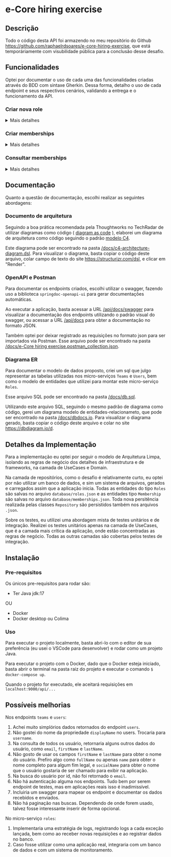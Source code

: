 # e-Core hiring exercise

## Descrição

Todo o código desta API foi armazendo no meu repositório do Github https://github.com/raphaelrdsoares/e-core-hiring-exercise, que está temporáriamente com visubilidade pública para a conclusão desse desafio.

## Funcionalidades

Optei por documentar o uso de cada uma das funcionalidades criadas através do BDD com sintaxe Gherkin. Dessa forma, detalho o uso de cada endpoint e seus respectivos cenários, validando a entrega e o funcionamento da API.

### Criar nova role

<details>
    <summary>Mais detalhes</summary>

**Contexto**

Foi solicitado a criação de um endpoint para cadastro de Roles. Esse endpoint recebe um código e um nome da role e uma flag informando se é uma role default. O código da é uma chave única, ou seja, não pode haver 2 roles com o mesmo código.

O endoint não realiza atualização, apenas cadastro. Caso seja realizada uma requisição uma role com um código já existente, será retornado um erro.

Só pode existir uma única role default. Caso, durante o cadastro de uma nova role, seja informado que ela é uma role default, então a antiga role default é atualizada para constar como não-default.

**Notas técnicas**

Endpoint para cadastro de novas roles:

```JSON
// POST /api/roles

{
  "code": "ux", // código da role. Campo obrigatório
  "name": "User Experience", // nome da role.  Campo obrigatório
  "isDefault": false // informa se é role é ou não padrão.  Campo opcional. Valor default: false.
}

```

**Critérios de aceite**

Cenário A1: Criação de uma role não default com sucesso\
DADO QUE a aplicação está iniciada\
E não cadastrei nenhuma role previamente\
QUANDO envio uma requisição passando um código e um nome qualquer\
E informo que não é uma role default\
ENTÃO recebo o retorno HTTP CREATED:201\
E no payload de resposta os dados cadastrados

Cenário A2: Criação de uma role não default com sucesso\
DADO QUE a aplicação está iniciada\
E não cadastrei nenhuma role previamente\
QUANDO envio uma requisição passando um código e um nome qualquer\
E não informo o campo 'default' no payload\
ENTÃO recebo o retorno HTTP CREATED:201\
E no payload de resposta os dados cadastrados\
E no payload vejo que a role foi cadastrada como não default

Cenário B: Criação de uma role default com sucesso\
DADO QUE a aplicação está iniciada\
E não cadastrei nenhuma role previamente\
QUANDO envio uma requisição passando um código e um nome qualquer\
E informo que não é uma role default\
ENTÃO recebo o retorno HTTP CREATED:201\
E no payload de resposta os dados cadastrados

Cenário C: Substituir uma role default com sucesso\
DADO QUE a aplicação está iniciada\
E já cadastrei uma role default previamente\
QUANDO envio uma requisição passando um código e um nome qualquer\
E informo que é uma role default\
ENTÃO recebo o retorno HTTP CREATED:201\
E no payload de resposta os dados cadastrados

Cenário D: Erro ao criar uma role sem informar os campos obrigatórios\
DADO QUE a aplicação está iniciada\
E não cadastrei nenhuma role previamente\
QUANDO envio uma requisição para criar um role\
E não informo o código ou o nome da role\
ENTÃO recebo o retorno HTTP BAD_REQUEST:400\
E no payload de resposta uma mensagem informando que não é possível cadastrar uma role sem informar os campos obrigatórios

Cenário E: Erro ao criar uma role que já existe\
DADO QUE a aplicação está iniciada\
E não cadastrei nenhuma role previamente\
QUANDO envio uma requisição para criar um role\
E informo como código uma das roles pre-definidas (ex: dev)\
ENTÃO recebo o retorno HTTP CONFLICT:409\
E no payload de resposta uma mensagem informando que já existe uma role com esse código

</details>

### Criar memberships

<details>
    <summary>Mais detalhes</summary>
    
**Contexto**

Outro requisito foi a criação do endpoint de cadastro de memberships. Esse endpoint realiza a atribuição de uma role para um usuário de um time. Na requisição deve ser informado o código da role, o id do time e o id do usuário.

É possível não informar a role na requisição, apenas se houver uma role default já cadastrada. Caso não exista uma role default, será retornado um erro.

Esse endpoint possui uma integração com o micro-serviço `Teams` para buscar as informações do time e os usuários que fazem parte deste time.

Um usuário só pode ter uma role dentro de um time. Caso seja efetuada uma requisição informando uma outra role para um usuário de um time, essa role sobrescreverá a role atual do usuário no time.

A atribuição é feita de uma por uma. Não é permitida, através de uma única requisição, a atribuição de uma role para um usuário em todos os times que ele faz parte ou a atribuição de uma role para todos os membro de um time.

Durante o processamento da requisição, é verificado se a role já está cadastrada e também se o time existe e se o usuário existe dentro do time.

**Notas técnicas**

Endpoint para atribuição de roles:

```JSON
// POST /api/roles/memberships

{
  "roleCode": "dev", // código da role. Campo opcional. Valor default: role default cadastrada no banco
  "teamId": "b59c9365-15e3-5498-bc2e-35a3f3fed9e1", // Id do time.  Campo obrigatório
  "userId": "4961349e-38dd-560c-818f-c7d021149441" //  Id do usuário.  Campo obrigatório
}

```

**Cenários**

Cenário A: Campos obrigatório não informados\
DADO QUE a aplicação está iniciada\
QUANDO realizado uma requisição para atribuir uma role\
E não informo o id do time ou id do usuário\
ENTÃO recebo o retorno HTTP BAD_REQUEST:400\
E no payload da resposta um mensagem informando que não é possível atribuir uma role sem informar os campos obrigatórios

Cenário B: Role não existe\
DADO QUE a aplicação está iniciada\
QUANDO realizado uma requisição para atribuir uma role\
E informo o código de uma role que não está cadastrada\
ENTÃO recebo o retorno HTTP NOT_FOUND:404\
E no payload da resposta um mensagem informando que a role não foi encontrada

Cenário C: Time não existe\
DADO QUE a aplicação está iniciada\
E possuo o código de uma role existente\
QUANDO realizado uma requisição para atribuir uma role\
E informo id de um time que não existe\
ENTÃO recebo o retorno HTTP NOT_FOUND:404\
E no payload da resposta um mensagem informando que time não foi encontrado

Cenário D: Usuário não existe dentro do time\
DADO QUE a aplicação está iniciada\
E possuo o código de uma role existente\
E possuo o id de um time existente\
QUANDO realizado uma requisição para atribuir uma role\
E informo id de um usuário que não pertence ao time\
ENTÃO recebo o retorno HTTP NOT_FOUND:404\
E no payload da resposta um mensagem informando que o usuário não pertence ao time

Cenário E: Erro ao atribuir sem informar a role e role default não existe\
DADO QUE a aplicação está iniciada\
E não existe uma role default cadastrada\
E possuo o id de um time existente\
E possuo o id de um usuário que pertence ao time\
QUANDO realizado uma requisição para atribuir uma role\
E não informo uma role\
ENTÃO recebo o retorno HTTP NOT_FOUND:404\
E no payload da resposta um mensagem informando que não existe uma role default

Cenário F1: Atribuição com sucesso para um membro do time\
DADO QUE a aplicação está iniciada\
E possuo o código de uma role existente\
E possuo o id de um time existente\
E possuo o id de um usuário que pertence ao time\
QUANDO realizado uma requisição para atribuir uma role informando todos os dados\
ENTÃO recebo o retorno HTTP CREATED:201\
E no payload de resposta os dados cadastrados

Cenário F2: Atribuição com sucesso para o líder do time\
DADO QUE a aplicação está iniciada\
E possuo o código de uma role existente\
E possuo o id de um time existente\
E possuo o id de um usuário que é o líder do time\
QUANDO realizado uma requisição para atribuir uma role informando todos os dados\
ENTÃO recebo o retorno HTTP CREATED:201\
E no payload de resposta os dados cadastrados

Cenário G: Atribuição com sucesso sem informar a role\
DADO QUE a aplicação está iniciada\
E existe uma role default cadastrada\
E possuo o id de um time existente\
E possuo o id de um usuário que é o líder do time\
QUANDO realizado uma requisição para atribuir uma role informando todos os dados\
ENTÃO recebo o retorno HTTP CREATED:201\
E no payload de resposta os dados cadastrados

Cenário H: Sobrescrita de atribuição com sucesso\
DADO QUE a aplicação está iniciada\
E já existe uma membership para o usuário no time\
E possuo o código de uma role diferente da existente na membership\
E possuo o id de um time existente\
E possuo o id de um usuário que é o líder do time\
QUANDO realizado uma requisição para atribuir uma role informando todos os dados\
ENTÃO recebo o retorno HTTP CREATED:201\
E no payload de resposta os dados cadastrados

</details>

### Consultar memberships

<details>
    <summary>Mais detalhes</summary>

**Contexto**

A última solicitação foi que houvesse uma forma de consultar as memberships criadas. Foi pedido que, dada um role, fosse retornado todos os memberships associados, e que, dada uma membership (team + user), fosse retornada a role. Para isso eu criei apenas 1 endpoint, que aceita 3 parâmetros, roleCode, teamId e userId, e retorna todas as memberships relacionadas a esses parâmetros.

A única exigência é que pelo menos 1 dos parâmetros seja preenchido, caso contrário, é retornado um erro.

**Notas técnicas**

Endpoint para consulta de memberships:

```JSON
// GET /api/roles/memberships?roleCode=dev&teamId=b59c9365-15e3-5498-bc2e-35a3f3fed9e1&userId=4961349e-38dd-560c-818f-c7d021149441

// payload da resposta
[
    {
      "roleCode": "dev",
      "teamId": "b59c9365-15e3-5498-bc2e-35a3f3fed9e1",
      "userId": "4961349e-38dd-560c-818f-c7d021149441"
    }
]

```

**Cenários**

Cenário A: Erro na consulta sem informar nenhum parâmetros\
DADO QUE a aplicação está iniciada\
QUANDO realizado uma requisição sem informar nenhum parâmetro\
ENTÃO recebo o retorno HTTP BAD_REQUEST:400\
E no payload de resposta uma mensagem informando que é necessário passar pelo menos 1 parâmetro

Cenário B: Não há memberships cadastradas para o conjunto de parâmetros\
DADO QUE a aplicação está iniciada\
E não existe nenhuma membership cadastrada\
QUANDO realizado uma requisição com algum parâmetro válido\
ENTÃO recebo o retorno HTTP OK:200\
E no payload de resposta uma lista vazia

Cenário C: Consulta todos os membership de uma role\
DADO QUE a aplicação está iniciada\
E existe várias membership cadastradas para uma role\
QUANDO realizado uma requisição o código da role\
ENTÃO recebo o retorno HTTP OK:200\
E no payload de resposta uma lista de todas as memberships dessa role

Cenário D: Consulta todos os membership de um team\
DADO QUE a aplicação está iniciada\
E existe várias membership cadastradas para um team\
QUANDO realizado uma requisição com o id deste team\
ENTÃO recebo o retorno HTTP OK:200\
E no payload de resposta uma lista de todas as memberships desse team

Cenário E: Consulta todos os membership de um user\
DADO QUE a aplicação está iniciada\
E existe várias membership cadastradas para um user\
QUANDO realizado uma requisição com o id deste user\
ENTÃO recebo o retorno HTTP OK:200\
E no payload de resposta uma lista de todas as memberships desse user

Cenário F: Consulta todos os membership de um team com uma role\
DADO QUE a aplicação está iniciada\
E existe várias membership cadastradas para um team e uma role\
QUANDO realizado uma requisição com o id deste team e o código desta role\
ENTÃO recebo o retorno HTTP OK:200\
E no payload de resposta uma lista de todas as memberships desse team com essa role

Cenário G: Consulta todos os membership de um user com uma role\
DADO QUE a aplicação está iniciada\
E existe várias membership cadastradas com uma role para um user\
QUANDO realizado uma requisição com o id deste user e o código desta role\
ENTÃO recebo o retorno HTTP OK:200\
E no payload de resposta uma lista de todas as memberships desse user com essa role

Cenário H: Consulta o membership de um user em um team\
DADO QUE a aplicação está iniciada\
E existe uma membership cadastrada para um user em um team\
QUANDO realizado uma requisição com o id deste user e o id deste team\
ENTÃO recebo o retorno HTTP OK:200\
E no payload de resposta uma lista com a membership desse user neste team

</details>

## Documentação

Quanto a questão de documentação, escolhi realizar as seguintes abordagens:

### Documento de arquitetura

Seguindo a boa prática recomendada pela Thoughtworks no TechRadar de utilizar diagramas como código ( [diagram as code](https://www.thoughtworks.com/radar/techniques/diagrams-as-code) ), elaborei um diagrama de arquitetura como código seguindo o padrão [modelo C4](https://c4model.com/).

Este diagrama pode ser encontrado na pasta [/docs/c4-architecture-diagram.dsl](./docs/c4-architecture-diagram.dsl). Para visualizar o diagrama, basta copiar o código deste arquivo, colar campo de texto do site https://structurizr.com/dsl, e clicar em "Render".

### OpenAPI e Postman

Para documentar os endpoints criados, escolhi utilizar o swagger, fazendo uso a biblioteca `springdoc-openapi-ui` para gerar documentações automáticas.

Ao executar a aplicação, basta acessar a URL [/api/docs/swagger](http://localhost:9000/api/docs/swagger) para visualizar a documentação dos endpoints utilizando o padrão visual do swagger, ou acessar a URL [/api/docs](http://localhost:9000/api/docs/) para obter a documentação no formato JSON.

Também optei por deixar registrado as requisições no formato json para ser importados via Postman. Esse arquivo pode ser encontrado na pasta [/docs/e-Core hiring exercise.postman_collection.json](./docs/e-Core%20hiring%20exercise.postman_collection.json).

### Diagrama ER

Para documentar o modelo de dados proposto, criei um sql que julgo representar as tabelas utilizadas nos micro-serviços `Teams` e `Users`, bem como o modelo de entidades que utilizei para montar este micro-serviço `Roles`.

Esse arquivo SQL pode ser encontrado na pasta [/docs/db.sql](./docs/db.sql).

Utilizando este arquivo SQL, seguindo o mesmo padrão de diagrama como código, gerei um diagrama modelo de entidades-relacionameto, que pode ser encontrado na pasta [/docs/dbdocs.io](./docs/dbdocs.io). Para visualizar o diagrama gerado, basta copiar o código deste arquivo e colar no site https://dbdiagram.io/d.

## Detalhes da Implementação

Para a implementação eu optei por seguir o modelo de Arquitetura Limpa, isolando as regras de negócio dos detalhes de infraestrutura e de frameworks, na camada de UseCases e Domain.

Na camada de repositórios, como o desafio é relativamente curto, eu optei por não utilizar um banco de dados, e sim um sistema de arquivos, gerados e carregados assim que a aplicação inicia. Todas as entidades do tipo `Roles` são salvas no arquivo `database/roles.json` e as entidades tipo `Membership` são salvas no arquivo `database/memberships.json`. Toda nova persitência realizada pelas classes `Repository` são persistidos também nos arquivos `.json`.

Sobre os testes, eu utilizei uma abordagem mista de testes unitários e de integração. Realizei os testes unitários apenas na camada de UseCases, que é a camada mais crítica da aplicação, onde estão concentradas as regras de negócio. Todas as outras camadas são cobertas pelos testes de integração.

## Instalação

### Pre-requisitos

Os únicos pre-requisitos para rodar são:

-   Ter Java jdk:17

OU

-   Docker
-   Docker desktop ou Colima

### Uso

Para executar o projeto localmente, basta abri-lo com o editor de sua preferência (eu usei o VSCode para desenvolver) e rodar como um projeto Java.

Para executar o projeto com o Docker, dado que o Docker esteja iniciado, basta abrir o terminal na pasta raiz do projeto e executar o comando `$ docker-compose up`.

Quando o projeto for executado, ele aceitará requisições em `localhost:9000/api/...`

## Possíveis melhorias

Nos endpoints `teams` e `users`:

1. Achei muito simplórios dados retornados do endpoint `users`.
2. Não gostei do nome da propriedade `displayName` no users. Trocaria para `username`.
3. Na consulta de todos os usuário, retornaria alguns outros dados do usuário, como `email`, `firstName` e `lastName`.
4. Não gosto de usar os campos `firstName` e `lastName` para obter o nome do usuário. Prefiro algo como `fullName` ou apenas `name` para obter o nome completo para algum fim legal, e `socialName` para obter o nome que o usuário gostaria de ser chamado para exibir na aplicação.
5. Na busca do usuário por id, não foi retornado o `email`.
6. Não há autenticação alguma nos endpoints. Tudo bem por serem endpoint de testes, mas em aplicações reais isso é inadimissível.
7. Incluiria um swagger para mapear os endpoint e documentar os dados recebidos e enviados.
8. Não há paginação nas buscas. Dependendo de onde forem usado, talvez fosse interessante inserir de forma opcional.

No micro-serviço `roles`:

1. Implementaria uma estratégia de logs, registrando logs a cada exceção lançada, bem como ao receber novas requisições e ao registrar dados no banco.
2. Caso fosse utilizar como uma aplicação real, integraria com um banco de dados e com um sistema de monitoramento.
